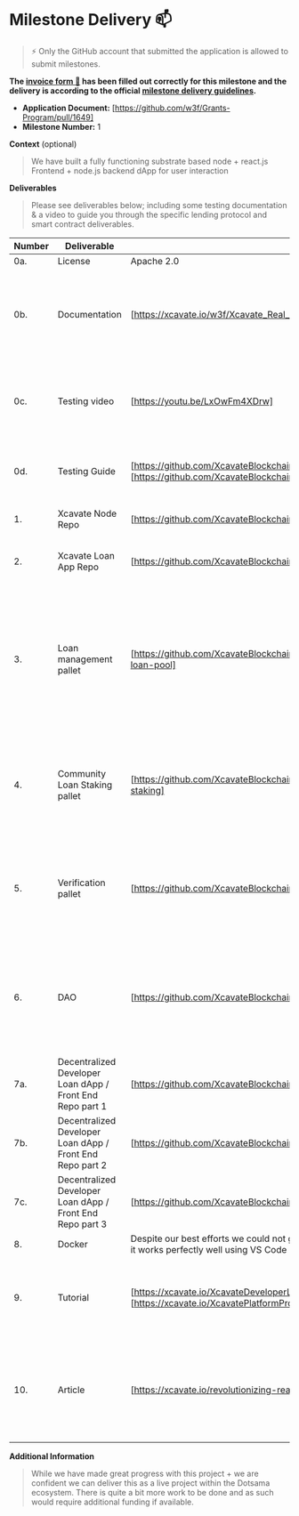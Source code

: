 # Milestone Delivery :mailbox:

> ⚡ Only the GitHub account that submitted the application is allowed to submit milestones. 

**The [invoice form :pencil:](https://docs.google.com/forms/d/e/1FAIpQLSfmNYaoCgrxyhzgoKQ0ynQvnNRoTmgApz9NrMp-hd8mhIiO0A/viewform) has been filled out correctly for this milestone and the delivery is according to the official [milestone delivery guidelines](https://github.com/w3f/Grants-Program/blob/master/docs/Support%20Docs/milestone-deliverables-guidelines.md).**  

* **Application Document:** [https://github.com/w3f/Grants-Program/pull/1649]
* **Milestone Number:** 1

**Context** (optional)
> We have built a fully functioning substrate based node + react.js Frontend + node.js backend dApp for user interaction

**Deliverables**
> Please see deliverables below; including some testing documentation & a video to guide you through the specific lending protocol and smart contract deliverables.


| Number | Deliverable | Link | Notes |
| ------------- | ------------- | ------------- |------------- |
| 0a.  | License | Apache 2.0 | |
| 0b.  | Documentation | [https://xcavate.io/w3f/Xcavate_Real_Estate_Lending_Process.jpg] | please see this high level process flow to give you a better understanding of the overall interactions |
| 0c. | Testing video | [https://youtu.be/LxOwFm4XDrw] | A comprehensive video walking through all aspects of the loan process & functionality |
| 0d. | Testing Guide | [https://github.com/XcavateBlockchain/MVP_Lending_Pool/blob/MVP_Lending_Protocol/README.md] [https://github.com/XcavateBlockchain/lending_protocol_contracts/blob/main/README.md] | Documentation to guide the tester through loan process & functionality |
| 1. | Xcavate Node Repo | [https://github.com/XcavateBlockchain/MVP_Lending_Pool] | This is a fully functioning substrate node | 
| 2.  | Xcavate Loan App Repo | [https://github.com/XcavateBlockchain/lending_protocol_contracts] | Ink! based contracts that interact with the contracts pallet | 
| 3.  | Loan management pallet | [https://github.com/XcavateBlockchain/MVP_Lending_Pool/tree/MVP_Lending_Protocol/pallets/community-loan-pool] | Actually called Community Loan Pallet - A percentage of all XCAV tokens will be deposited in an account, once minted, to facilitate all approved real estate developer loans  |
| 4.  | Community Loan Staking pallet | [https://github.com/XcavateBlockchain/MVP_Lending_Pool/tree/MVP_Lending_Protocol/pallets/xcavate-staking] | Community Loan Staking - This is its basic format... additional work is needed to make production ready  | 
| 5.  | Verification pallet | [https://github.com/XcavateBlockchain/kilt-credentials] | Not a pallet - It leverages the KILT protocol - going forward this will be a DID pallet that communicates with KILT via XCM  | 
| 6.  | DAO | [https://github.com/XcavateBlockchain/MVP_Lending_Pool/blob/MVP_Lending_Protocol/node/Cargo.toml] | Our chain uses the SUDO pallet... this will continue until it has matured enough for the full community governance structure to be implemented  | 
| 7a.  | Decentralized Developer Loan dApp / Front End Repo part 1 | [https://github.com/XcavateBlockchain/MVP_Frontend] | React.js Frontend | 
| 7b.  | Decentralized Developer Loan dApp / Front End Repo part 2 | [https://github.com/XcavateBlockchain/MVP_Backend] | node.js Backend | 
| 7c.  | Decentralized Developer Loan dApp / Front End Repo part 3 | [https://github.com/XcavateBlockchain/MVP_Admin] | Backend admin - to enable credential attestation | 
| 8.  | Docker | Despite our best efforts we could not get the substrate node template to save as a docker image - however it works perfectly well using VS Code | 
| 9.  | Tutorial | [https://xcavate.io/XcavateDeveloperLoanUserInstructions.pdf] [https://xcavate.io/XcavatePlatformProcessflow.jpg] | Real Estate Developer Loan Instructions & How the Xcavate network functions | 
| 10.  | Article | [https://xcavate.io/revolutionizing-real-estate-development-financing-with-nft-backed-loans/] | This blog article explores the revolutionalising aspect of utilising NFT backed Real Estate Development Loans  | 



**Additional Information**
> While we have made great progress with this project + we are confident we can deliver this as a live project within the Dotsama ecosystem. There is quite a bit more work to be done and as such would require additional funding if available.
